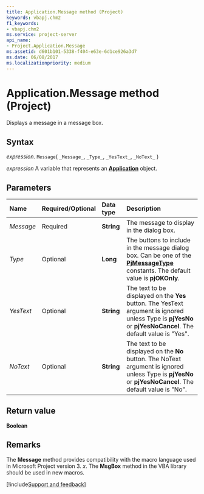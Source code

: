 ```yaml
---
title: Application.Message method (Project)
keywords: vbapj.chm2
f1_keywords:
- vbapj.chm2
ms.service: project-server
api_name:
- Project.Application.Message
ms.assetid: d601b101-5338-f404-e63e-6d1ce926a3d7
ms.date: 06/08/2017
ms.localizationpriority: medium
---
```



# Application.Message method (Project)

Displays a message in a message box.


## Syntax

_expression_. `Message`( `_Message_`, `_Type_`, `_YesText_`, `_NoText_` )

_expression_ A variable that represents an **[Application](Project.Application.md)** object.


## Parameters



|Name|Required/Optional|Data type|Description|
|:-----|:-----|:-----|:-----|
| _Message_|Required|**String**|The message to display in the dialog box.|
| _Type_|Optional|**Long**|The buttons to include in the message dialog box. Can be one of the **[PjMessageType](Project.PjMessageType.md)** constants. The default value is **pjOKOnly**.|
| _YesText_|Optional|**String**|The text to be displayed on the **Yes** button. The YesText argument is ignored unless Type is **pjYesNo** or **pjYesNoCancel**. The default value is "Yes".|
| _NoText_|Optional|**String**|The text to be displayed on the **No** button. The NoText argument is ignored unless Type is **pjYesNo** or **pjYesNoCancel**. The default value is "No".|

## Return value

 **Boolean**


## Remarks

The **Message** method provides compatibility with the macro language used in Microsoft Project version 3. _x_. The **MsgBox** method in the VBA library should be used in new macros.

[!include[Support and feedback](~/includes/feedback-boilerplate.md)]